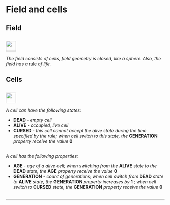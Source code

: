 # Field and cells

##  

## Field    

##  

<img src="qrc:/resources/img/field.svg" height="32"/>

 *The field consists of cells, field geometry is closed, like a sphere. Also, the field has a* [rule](doc5_en.md) *of life.*

## Cells    

##  

<img src="qrc:/resources/img/cell.svg" height="32"/> 

 *A cell can have the following states:*

* **DEAD** - *empty cell*
* **ALIVE** - *occupied, live cell*
* **CURSED** - *this cell cannot accept the alive state during the time specified by the rule;*
*when cell switch to this state, the* **GENERATION** *property receive the value* **0**

##  

 *A cell has the following properties:*
 
* **AGE** - *age of a alive cell; when switching from the* **ALIVE** *state to the* **DEAD** *state, the* **AGE** *property receive the value* **0**
* **GENERATION** - *count of generations; when cell switch from* **DEAD** *state to* **ALIVE** *state, the* **GENERATION** *property increases by* **1**
*; when cell switch to* **CURSED** *state, the* **GENERATION** *property receive the value* **0**

##  

##  

 ---
